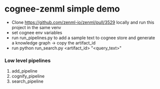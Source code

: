 # cognee-zenml simple demo

- Clone https://github.com/zenml-io/zenml/pull/3529 locally and run this project in the same venv
- set cognee env variables
- run run_pipelines.py to add a sample text to cognee store and generate a knowledge graph -> copy the artifact_id
- run python run_search.py <artifact_id> "<query_text>"

### Low level pipelines
1. add_pipeline
2. cognify_pipeline
3. search_pipeline 

